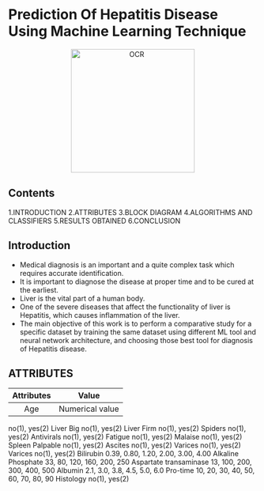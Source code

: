 # Prediction Of Hepatitis Disease Using Machine Learning Technique 

<p align="center">
    <img src="https://www.news-medical.net/image.axd?picture=2019%2F7%2F%40shutterstock_1103225852.jpg" alt="OCR" width="250"  height="250">
</p>

## Contents
1.INTRODUCTION
2.ATTRIBUTES
3.BLOCK DIAGRAM
4.ALGORITHMS AND CLASSIFIERS 
5.RESULTS OBTAINED
6.CONCLUSION


## Introduction
- Medical diagnosis is an important and a quite complex task which requires accurate identification. 
- It is important to diagnose the disease at proper time and to be cured at the earliest. 
- Liver is the vital part of a human body.
- One of the severe diseases that affect the functionality of liver is Hepatitis, which causes inflammation of the liver.
- The main objective of this work is to perform a comparative study for a specific dataset by training the same dataset using different ML tool and neural network architecture, and choosing those best tool for diagnosis of Hepatitis disease. 

## ATTRIBUTES
| Attributes | Value | 
| :---: | :---:|
Age |Numerical  value | Sex | male(1), female(2) | Steroid | 
no(1), yes(2)
Liver Big
no(1), yes(2)
Liver Firm
no(1), yes(2)
Spiders
no(1), yes(2)
Antivirals
no(1), yes(2)
Fatigue
no(1), yes(2)
Malaise
no(1), yes(2)
Spleen Palpable
no(1), yes(2)
Ascites
no(1), yes(2)
Varices
no(1), yes(2)
Varices
no(1), yes(2)
Bilirubin
0.39, 0.80, 1.20, 2.00, 3.00, 4.00
Alkaline Phosphate
33, 80, 120, 160, 200, 250
Aspartate transaminase
13, 100, 200, 300, 400, 500
Albumin
2.1, 3.0, 3.8, 4.5, 5.0, 6.0
Pro-time
10, 20, 30, 40, 50, 60, 70, 80, 90
Histology
no(1), yes(2)







